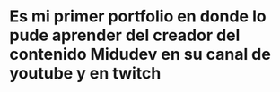 # Es mi primer portfolio en donde lo pude aprender del creador del contenido Midudev en su canal de youtube y en twitch
